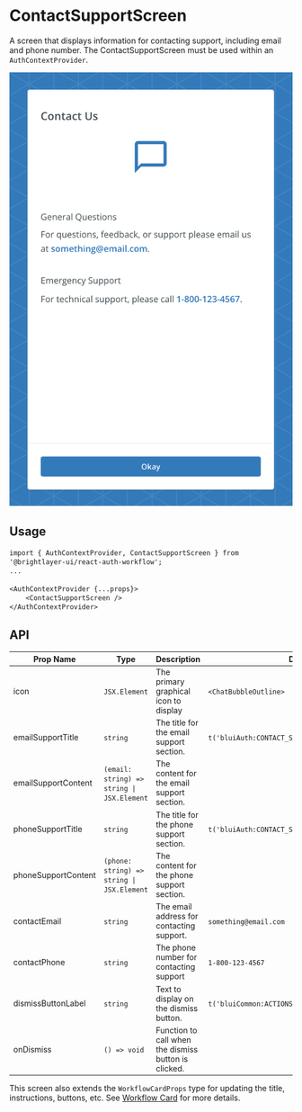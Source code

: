 # ContactSupportScreen

A screen that displays information for contacting support, including email and phone number. The ContactSupportScreen must be used within an `AuthContextProvider`.

![Contact Support](../../media/screens/contact-support.png)

## Usage

```tsx
import { AuthContextProvider, ContactSupportScreen } from '@brightlayer-ui/react-auth-workflow';
...

<AuthContextProvider {...props}>
    <ContactSupportScreen />
</AuthContextProvider>
```

## API

| Prop Name | Type | Description | Default |
|---|---|---|---|
| icon | `JSX.Element` | The primary graphical icon to display | `<ChatBubbleOutline>` |
| emailSupportTitle | `string` | The title for the email support section. | `t('bluiAuth:CONTACT_SUPPORT.GENERAL_QUESTIONS')` |
| emailSupportContent | `(email: string) => string \| JSX.Element` | The content for the email support section. |  |
| phoneSupportTitle | `string` | The title for the phone support section. | `t('bluiAuth:CONTACT_SUPPORT.EMERGENCY_SUPPORT')` |
| phoneSupportContent | `(phone: string) => string \| JSX.Element` | The content for the phone support section. |  |
| contactEmail | `string` | The email address for contacting support. | `something@email.com` |
| contactPhone | `string` | The phone number for contacting support | `1-800-123-4567` |
| dismissButtonLabel | `string` | Text to display on the dismiss button. | `t('bluiCommon:ACTIONS.OKAY')` |
| onDismiss | `() => void` | Function to call when the dismiss button is clicked. |  |

This screen also extends the `WorkflowCardProps` type for updating the title, instructions, buttons, etc. See [Workflow Card](https://github.com/etn-ccis/blui-react-workflows/tree/master/login-workflow/docs/components/workflow-card.md) for more details.